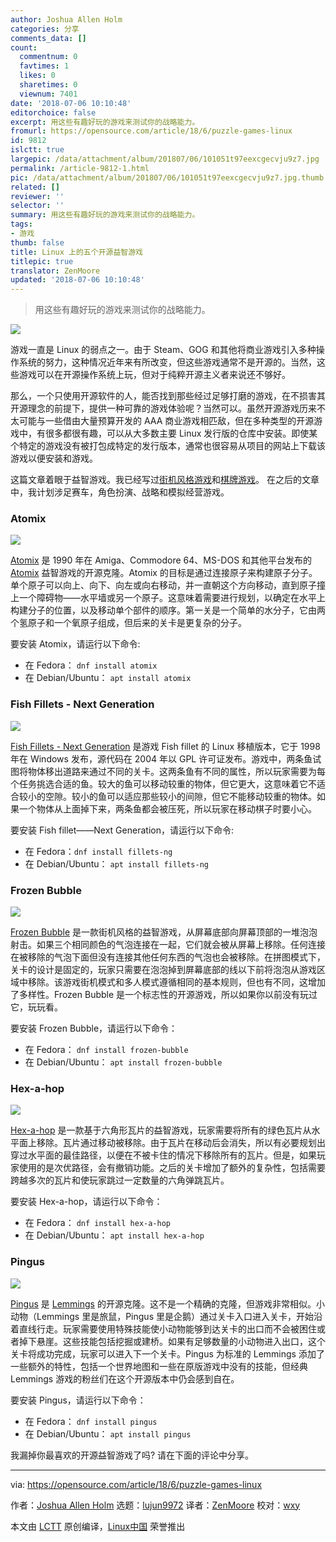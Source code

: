 ```yaml
---
author: Joshua Allen Holm
categories: 分享
comments_data: []
count:
  commentnum: 0
  favtimes: 1
  likes: 0
  sharetimes: 0
  viewnum: 7401
date: '2018-07-06 10:10:48'
editorchoice: false
excerpt: 用这些有趣好玩的游戏来测试你的战略能力。
fromurl: https://opensource.com/article/18/6/puzzle-games-linux
id: 9812
islctt: true
largepic: /data/attachment/album/201807/06/101051t97eexcgecvju9z7.jpg
permalink: /article-9812-1.html
pic: /data/attachment/album/201807/06/101051t97eexcgecvju9z7.jpg.thumb.jpg
related: []
reviewer: ''
selector: ''
summary: 用这些有趣好玩的游戏来测试你的战略能力。
tags:
- 游戏
thumb: false
title: Linux 上的五个开源益智游戏
titlepic: true
translator: ZenMoore
updated: '2018-07-06 10:10:48'
---
```



> 
> 用这些有趣好玩的游戏来测试你的战略能力。
> 
> 
> 


![](/data/attachment/album/201807/06/101051t97eexcgecvju9z7.jpg)


游戏一直是 Linux 的弱点之一。由于 Steam、GOG 和其他将商业游戏引入多种操作系统的努力，这种情况近年来有所改变，但这些游戏通常不是开源的。当然，这些游戏可以在开源操作系统上玩，但对于纯粹开源主义者来说还不够好。


那么，一个只使用开源软件的人，能否找到那些经过足够打磨的游戏，在不损害其开源理念的前提下，提供一种可靠的游戏体验呢？当然可以。虽然开源游戏历来不太可能与一些借由大量预算开发的 AAA 商业游戏相匹敌，但在多种类型的开源游戏中，有很多都很有趣，可以从大多数主要 Linux 发行版的仓库中安装。即使某个特定的游戏没有被打包成特定的发行版本，通常也很容易从项目的网站上下载该游戏以便安装和游戏。


这篇文章着眼于益智游戏。我已经写过[街机风格游戏](https://opensource.com/article/18/1/arcade-games-linux)和[棋牌游戏](https://opensource.com/article/18/3/card-board-games-linux)。 在之后的文章中，我计划涉足赛车，角色扮演、战略和模拟经营游戏。


### Atomix


![](/data/attachment/album/201807/06/101052de8p7gbk0ygs49e2.png)


[Atomix](https://wiki.gnome.org/action/raw/Apps/Atomix) 是 1990 年在 Amiga、Commodore 64、MS-DOS 和其他平台发布的 [Atomix](https://en.wikipedia.org/w/index.php?title=Atomix_(video_game)) 益智游戏的开源克隆。Atomix 的目标是通过连接原子来构建原子分子。单个原子可以向上、向下、向左或向右移动，并一直朝这个方向移动，直到原子撞上一个障碍物——水平墙或另一个原子。这意味着需要进行规划，以确定在水平上构建分子的位置，以及移动单个部件的顺序。第一关是一个简单的水分子，它由两个氢原子和一个氧原子组成，但后来的关卡是更复杂的分子。


要安装 Atomix，请运行以下命令:


* 在 Fedora： `dnf install atomix`
* 在 Debian/Ubuntu： `apt install atomix`


### Fish Fillets - Next Generation


![](/data/attachment/album/201807/06/101054l6j4hjcmackzp66a.png)


[Fish Fillets - Next Generation](http://fillets.sourceforge.net/index.php) 是游戏 Fish fillet 的 Linux 移植版本，它于 1998 年在 Windows 发布，源代码在 2004 年以 GPL 许可证发布。游戏中，两条鱼试图将物体移出道路来通过不同的关卡。这两条鱼有不同的属性，所以玩家需要为每个任务挑选合适的鱼。较大的鱼可以移动较重的物体，但它更大，这意味着它不适合较小的空隙。较小的鱼可以适应那些较小的间隙，但它不能移动较重的物体。如果一个物体从上面掉下来，两条鱼都会被压死，所以玩家在移动棋子时要小心。


要安装 Fish fillet——Next Generation，请运行以下命令:


* 在 Fedora：`dnf install fillets-ng`
* 在 Debian/Ubuntu： `apt install fillets-ng`


### Frozen Bubble


![](/data/attachment/album/201807/06/101055l1clclvdg9s8rl9l.png)


[Frozen Bubble](http://www.frozen-bubble.org/home/) 是一款街机风格的益智游戏，从屏幕底部向屏幕顶部的一堆泡泡射击。如果三个相同颜色的气泡连接在一起，它们就会被从屏幕上移除。任何连接在被移除的气泡下面但没有连接其他任何东西的气泡也会被移除。在拼图模式下，关卡的设计是固定的，玩家只需要在泡泡掉到屏幕底部的线以下前将泡泡从游戏区域中移除。该游戏街机模式和多人模式遵循相同的基本规则，但也有不同，这增加了多样性。Frozen Bubble 是一个标志性的开源游戏，所以如果你以前没有玩过它，玩玩看。


要安装 Frozen Bubble，请运行以下命令：


* 在 Fedora： `dnf install frozen-bubble`
* 在 Debian/Ubuntu： `apt install frozen-bubble`


### Hex-a-hop


![](/data/attachment/album/201807/06/101055losg916i066sozbb.png)


[Hex-a-hop](http://hexahop.sourceforge.net/index.html) 是一款基于六角形瓦片的益智游戏，玩家需要将所有的绿色瓦片从水平面上移除。瓦片通过移动被移除。由于瓦片在移动后会消失，所以有必要规划出穿过水平面的最佳路径，以便在不被卡住的情况下移除所有的瓦片。但是，如果玩家使用的是次优路径，会有撤销功能。之后的关卡增加了额外的复杂性，包括需要跨越多次的瓦片和使玩家跳过一定数量的六角弹跳瓦片。


要安装 Hex-a-hop，请运行以下命令：


* 在 Fedora： `dnf install hex-a-hop`
* 在 Debian/Ubuntu： `apt install hex-a-hop`


### Pingus


![](/data/attachment/album/201807/06/101056vzqs8u5aisnty46q.png)


[Pingus](https://pingus.seul.org/index.html) 是 [Lemmings](http://en.wikipedia.org/wiki/Lemmings) 的开源克隆。这不是一个精确的克隆，但游戏非常相似。小动物（Lemmings 里是旅鼠，Pingus 里是企鹅）通过关卡入口进入关卡，开始沿着直线行走。玩家需要使用特殊技能使小动物能够到达关卡的出口而不会被困住或者掉下悬崖。这些技能包括挖掘或建桥。如果有足够数量的小动物进入出口，这个关卡将成功完成，玩家可以进入下一个关卡。Pingus 为标准的 Lemmings 添加了一些额外的特性，包括一个世界地图和一些在原版游戏中没有的技能，但经典 Lemmings 游戏的粉丝们在这个开源版本中仍会感到自在。


要安装 Pingus，请运行以下命令：


* 在 Fedora： `dnf install pingus`
* 在 Debian/Ubuntu： `apt install pingus`


我漏掉你最喜欢的开源益智游戏了吗? 请在下面的评论中分享。




---


via: <https://opensource.com/article/18/6/puzzle-games-linux>


作者：[Joshua Allen Holm](https://opensource.com/users/holmja) 选题：[lujun9972](https://github.com/lujun9972) 译者：[ZenMoore](https://github.com/ZenMoore) 校对：[wxy](https://github.com/wxy)


本文由 [LCTT](https://github.com/LCTT/TranslateProject) 原创编译，[Linux中国](https://linux.cn/) 荣誉推出